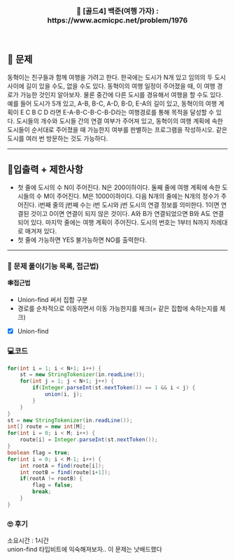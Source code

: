 <h3 align="center"> 
    📢  [골드4] 백준(여행 가자) : https://www.acmicpc.net/problem/1976
</h3>

<br>

## 🚀 문제

동혁이는 친구들과 함께 여행을 가려고 한다. 한국에는 도시가 N개 있고 임의의 두 도시 사이에 길이 있을 수도, 없을 수도 있다. 동혁이의 여행 일정이 주어졌을 때, 이 여행 경로가 가능한 것인지 알아보자. 물론 중간에 다른 도시를 경유해서 여행을 할 수도 있다. 예를 들어 도시가 5개 있고, A-B, B-C, A-D, B-D, E-A의 길이 있고, 동혁이의 여행 계획이 E C B C D 라면 E-A-B-C-B-C-B-D라는 여행경로를 통해 목적을 달성할 수 있다.
도시들의 개수와 도시들 간의 연결 여부가 주어져 있고, 동혁이의 여행 계획에 속한 도시들이 순서대로 주어졌을 때 가능한지 여부를 판별하는 프로그램을 작성하시오. 같은 도시를 여러 번 방문하는 것도 가능하다.

---

## 🚦입출력 + 제한사항

- 첫 줄에 도시의 수 N이 주어진다. N은 200이하이다. 둘째 줄에 여행 계획에 속한 도시들의 수 M이 주어진다. M은 1000이하이다. 다음 N개의 줄에는 N개의 정수가 주어진다. i번째 줄의 j번째 수는 i번 도시와 j번 도시의 연결 정보를 의미한다. 1이면 연결된 것이고 0이면 연결이 되지 않은 것이다. A와 B가 연결되었으면 B와 A도 연결되어 있다. 마지막 줄에는 여행 계획이 주어진다. 도시의 번호는 1부터 N까지 차례대로 매겨져 있다.
- 첫 줄에 가능하면 YES 불가능하면 NO를 출력한다.

---

### 📜 문제 풀이(기능 목록, 접근법)
**🕸접근법**
- Union-find 써서 집합 구분
- 경로를 순차적으로 이동하면서 이동 가능한지를 체크(= 같은 집합에 속하는지를 체크)

- [x] Union-find

### 💻코드

```java
for(int i = 1; i < N+1; i++) {
	st = new StringTokenizer(in.readLine());
	for(int j = 1; j < N+1; j++) {
		if(Integer.parseInt(st.nextToken()) == 1 && i < j) {
			union(i, j);
		}
	}
}
st = new StringTokenizer(in.readLine());
int[] route = new int[M];
for(int i = 0; i < M; i++) {
	route[i] = Integer.parseInt(st.nextToken());
}
boolean flag = true;
for(int i = 0; i < M-1; i++) {
	int rootA = find(route[i]);
	int rootB = find(route[i+1]);
	if(rootA != rootB) {
		flag = false;
		break;
	}
}
```

### 🙄 후기
소요시간 : 1시간  <br>
union-find 타입비트에 익숙해져보자.. 이 문제는 낫배드했다